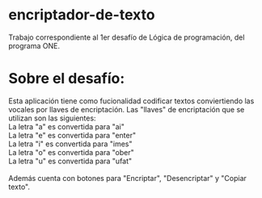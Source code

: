 # encriptador-de-texto
Trabajo correspondiente al 1er desafío de Lógica de programación, del programa ONE. 
<h1> Sobre el desafío: </h1> 
Esta aplicación tiene como fucionalidad codificar textos conviertiendo las vocales por llaves de encriptación. Las "llaves" de encriptación que se utilizan son las siguientes:
<br>
La letra "a" es convertida para "ai"
<br>
La letra "e" es convertida para "enter"
<br>
La letra "i" es convertida para "imes"
<br>
La letra "o" es convertida para "ober"
<br>
La letra "u" es convertida para "ufat"
<br>
<br>
Además cuenta con botones para "Encriptar", "Desencriptar" y "Copiar texto".
